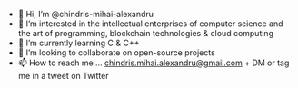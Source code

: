 - 👋 Hi, I’m @chindris-mihai-alexandru
- 👀 I’m interested in the intellectual enterprises of computer science and the art of programming, blockchain technologies & cloud computing 
- 🌱 I’m currently learning C & C++
- 💞️ I’m looking to collaborate on open-source projects
- 📫 How to reach me ... chindris.mihai.alexandru@gmail.com + DM or tag me in a tweet on Twitter

<!---
chindris-mihai-alexandru/chindris-mihai-alexandru is a ✨ special ✨ repository because its `README.md` (this file) appears on your GitHub profile.
You can click the Preview link to take a look at your changes.
--->
